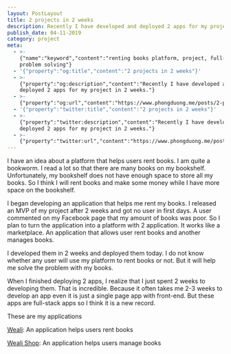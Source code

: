 ```yaml
---
layout: PostLayout
title: 2 projects in 2 weeks
description: Recently I have developed and deployed 2 apps for my project in 2 weeks.
publish_date: 04-11-2019
category: project
meta:
  - >-
    {"name":"keyword","content":"renting books platform, project, full-stack,
    problem solving"}
  - '{"property":"og:title","content":"2 projects in 2 weeks"}'
  - >-
    {"property":"og:description","content":"Recently I have developed and
    deployed 2 apps for my project in 2 weeks."}
  - >-
    {"property":"og:url","content":"https://www.phongduong.me/posts/2-projects-in-2-weeks.html"}
  - '{"property":"twitter:title","content":"2 projects in 2 weeks"}'
  - >-
    {"property":"twitter:description","content":"Recently I have developed and
    deployed 2 apps for my project in 2 weeks."}
  - >-
    {"property":"twitter:url","content":"https://www.phongduong.me/posts/2-projects-in-2-weeks.html"}
---
```


I have an idea about a platform that helps users rent books. I am quite a
bookworm. I read a lot so that there are many books on my bookshelf.
Unfortunately, my bookshelf does not have enough space to store all my books.
So I think I will rent books and make some money while I have more space on
the bookshelf.

I began developing an application that helps me rent my books. I released an
MVP of my project after 2 weeks and got no user in first days. A user
commented on my Facebook page that my amount of books was poor. So I plan to
turn the application into a platform with 2 application. It works like a
marketplace. An application that allows user rent books and another manages
books.

I developed them in 2 weeks and deployed them today. I do not know whether any
user will use my platform to rent books or not. But it will help me solve the
problem with my books.

When I finished deploying 2 apps, I realize that I just spent 2 weeks to
developing them. That is incredible. Because it often takes me 2-3 weeks to
develop an app even it is just a single page app with front-end. But these
apps are full-stack apps so I think it is a new record.

These are my applications

[Weali](https://weali.netlify.com/): An application helps users rent books

[Weali Shop](https://weali-shop.netlify.com/): An application helps users
manage books
